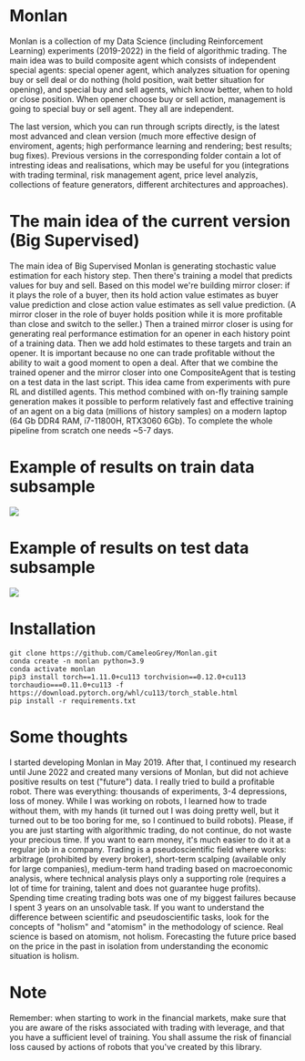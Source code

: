# Monlan
Monlan is a collection of my Data Science (including Reinforcement Learning) experiments (2019-2022) in the field of algorithmic trading. 
The main idea was to build composite agent which
consists of independent special agents: special opener agent, which analyzes situation for
opening buy or sell deal or do nothing (hold position, wait better situation for opening), and special
buy and sell agents, which know better, when to hold or close position. When opener choose
buy or sell action, management is going to special buy or sell agent. They all are independent.


The last version, which you can run through scripts directly, is the latest most advanced and clean version 
(much more effective design of enviroment, agents; high performance learning and rendering; best results; bug fixes).
Previous versions in the corresponding folder contain a lot of intresting ideas and realisations, 
which may be useful for you (integrations with trading terminal, risk management agent, price level
analyzis, collections of feature generators, different architectures and approaches).

# The main idea of the current version (Big Supervised)

The main idea of Big Supervised Monlan is generating stochastic 
value estimation for each history step. Then there's training a model that 
predicts values for buy and sell. Based on this model we're building 
mirror closer: if it plays the role of a buyer, then its hold action value estimates 
as buyer value prediction and close action value estimates as sell value prediction. 
(A mirror closer in the role of buyer holds position while it is more profitable
than close and switch to the seller.) 
Then a trained mirror closer is using for generating real performance estimation 
for an opener in each history point of a training data. Then we add 
hold estimates to these targets and train an opener. It is important because 
no one can trade profitable without the ability to wait a good moment to open a deal. 
After that we combine the trained opener and the mirror closer into one 
CompositeAgent that is testing on a test data in the last script. 
This idea came from experiments with pure RL and distilled agents. 
This method combined with on-fly training sample generation makes 
it possible to perform relatively fast and effective training of an agent on a big data (millions of history samples) 
on a modern laptop (64 Gb DDR4 RAM, i7-11800H, RTX3060 6Gb). To complete the whole pipeline from scratch one needs ~5-7 days. 

# Example of results on train data subsample

![](resnet_18_naive_opener_0_16_train_subsample_73000.png)

# Example of results on test data subsample

![](resnet_18_naive_opener_0_16_test_subsample_73000.png)

# Installation

```
git clone https://github.com/CameleoGrey/Monlan.git
conda create -n monlan python=3.9
conda activate monlan
pip3 install torch==1.11.0+cu113 torchvision==0.12.0+cu113 torchaudio===0.11.0+cu113 -f https://download.pytorch.org/whl/cu113/torch_stable.html
pip install -r requirements.txt
```

# Some thoughts

I started developing Monlan in May 2019.
After that, I continued my research until June 2022 and created many versions of Monlan,
but did not achieve positive results on test ("future") data. I really tried to build a profitable robot. 
There was everything: thousands of experiments, 3-4 depressions, loss of money. While I was working on robots, I learned how to trade without 
them, with my hands (it turned out I was doing pretty well, but it turned out to be too boring for me, so I 
continued to build robots). Please, if you are just starting with
algorithmic trading, do not continue, do not waste your precious time. If you want to earn money, it's much 
easier to do it at a regular job in a company. Trading is a pseudoscientific field where works: 
arbitrage (prohibited by every broker), short-term scalping (available only for large
companies), medium-term hand trading based on macroeconomic analysis, where technical
analysis plays only a supporting role (requires a lot of time for training, talent and does not guarantee huge profits).
Spending time creating trading bots was one of my biggest failures because I spent 3 years on
an unsolvable task. If you want to understand the difference between scientific and
pseudoscientific tasks, look for the concepts of "holism" and "atomism" in the methodology of science. 
Real science is based on atomism, not holism. Forecasting the future price based on the price in the past in isolation from understanding the economic situation is holism.

# Note
Remember: when starting to work in the financial markets, make sure that 
you are aware of the risks associated with trading with leverage, and that 
you have a sufficient level of training. You shall assume the risk of financial loss 
caused by actions of robots that you've created by this library.

